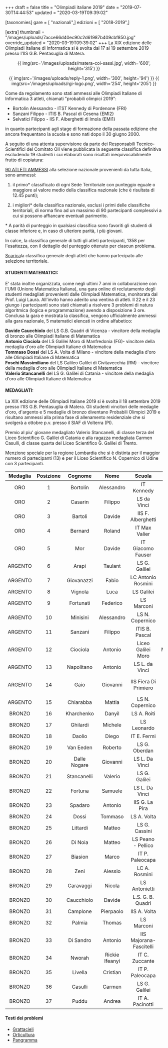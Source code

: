 +++
draft = false
title = "Olimpiadi italiane 2019"
date = "2019-07-30T14:44:53"
updated = "2020-03-19T09:39:02"

[taxonomies]
gare = [ "nazionali",]
edizioni = [ "2018-2019",]

[extra]
thumbnail = "/images/uploads/7acce66d40ec90c2d61987b409cbf850.jpg"
override_updated = "2020-03-19T09:39:02"
+++
La XIX edizione delle Olimpiadi Italiane di Informatica si è svolta dal 17 al 19 settembre 2019 presso l'IIS G.B. Pentasuglia di Matera.

<!-- more -->

<div style="text-align: center">

{{ img(src='/images/uploads/matera-coi-sassi.jpg', width='600', height='315') }}

{{ img(src='/images/uploads/reply-1.png', width='300', height='94') }} {{ img(src='/images/uploads/rgi-logo.png', width='254', height='205') }}

</div>

Come da regolamento sono stati ammessi alle Olimpiadi Italiane di Informatica 3 atleti, chiamati "probabili olimpici 2019":

- Bortolin Alessandro - ITST Kennedy di Pordenone {FRI}
- Sanzani Filippo - ITIS B. Pascal di Cesena {EMI2}
- Selvatici Filippo - IIS F. Alberghetti di Imola {EMI1}

in quanto partecipanti agli stage di formazione della passata edizione che ancora frequentano la scuola e sono nati dopo il 30 giugno 2000.

A seguito di una attenta supervisione da parte dei Responsabili Tecnico-Scientifici del Comitato OII viene pubblicata la seguente classifica definitiva escludendo 19 studenti i cui elaborati sono risultati inequivocabilmente frutto di copiatura:

[90 ATLETI AMMESSI](/oldsite/164/ammessi-oii2019.xlsx) alla selezione nazionale provenienti da tutta Italia,<br/>sono ammessi:

1. il primo\* classificato di ogni Sede Territoriale con punteggio eguale o maggiore al valore medio della classifica nazionale (che è risultata di 12.45 punti);

2. i migliori\* della classifica nazionale, esclusi i primi delle classifiche territoriali, di norma fino ad un massimo di 90 partecipanti complessivi a cui si possono affiancare eventuali parimerito.

\* A parità di punteggio in qualsiasi classifica sono favoriti gli studenti di classe inferiore e, in caso di ulteriore parità, i più giovani.

In calce, la classifica generale di tutti gli atleti partecipanti, 1358 per l'esattezza, con il dettaglio del punteggio ottenuto per ciascun problema.

[Scarica](/oldsite/164/classifica-generale-selezione-territoriale-2019.xlsx)la classifica generale degli atleti che hanno partecipato alle selezione territoriale.

#### STUDENTI MATEMATICI:

E' stata inoltre organizzata, come negli ultimi 7 anni in collaborazione con l'UMI (Unione Matematica Italiana), una gara online di reclutamento degli studenti medagliati provenienti dalle Olimpiadi Matematica, monitorata dal Prof. Luigi Laura. All'invito hanno aderito una ventina di atleti. Il 22 e il 23 giungo i partecipanti sono stati chiamati a risolvere 3 problemi di natura algoritmica (logica e programmazione) avendo a disposizione 3 ore.<br/>Conclusa la gara e mostrata la classifica, vengono ufficialmente ammessi alla gara nazionale, 5 matematici elencati in ordine alfabetico:

**Davide Caucchiolo** del LS G.B. Quadri di Vicenza - vincitore della medaglia di bronzo alle Olimpiadi Italiane di Matematica<br/>**Antonio Ciociola** del LS Galilei Moro di Manfredonia (FG)- vincitore della medaglia d'oro alle Olimpiadi Italiane di Matematica<br/>**Tommaso Dossi** del LS A. Volta di Milano - vincitore della medaglia d'oro alle Olimpiadi Italiane di Matematica<br/>**Foschi Massimiliano** del LS Galileo Galilei di Civitavecchia (RM) - vincitore della medaglia d'oro alle Olimpiadi Italiane di Matematica<br/>**Valerio Stancanelli** del LS G. Galilei di Catania - vincitore della medaglia d'oro alle Olimpiadi Italiane di Matematica

#### MEDAGLIATI:

La XIX edizione delle Olimpiadi Italiane 2019 si è svolta il 18 settembre 2019 presso l'IIS G.B. Pentasuglia di Matera. Gli studenti vincitori delle medaglie d'oro, d'argento e 5 medaglie di bronzo diventano Probabili Olimpici 2019 e risultano ammessi alla prima fase di allenamento residenziale che si svolgerà a ottobre p.v. presso il SIAF di Volterra (PI).

Premio al piu' giovane medagliato Valerio Stancanelli, di classe terza del Liceo Scientifico G. Galilei di Catania e alla ragazza medagliata Carmen Casulli, di classe quarta del Liceo Scientifico G. Galilei di Trento.

Menzione speciale per la regione Lombardia che si è distinta per il maggior numero di partecipanti (13) e per il Liceo Scientifico N. Copernico di Udine con 3 partecipanti.

| Medaglia | Posizione |   Cognome    |      Nome      |         Scuola          |              Città               | Classe |
| :------: | :-------: | :----------: | :------------: | :---------------------: | :------------------------------: | :----: |
|   ORO    |     1     |   Bortolin   |   Alessandro   |       IT Kennedy        |            Pordenone             |   V    |
|   ORO    |     2     |   Casarin    |    Filippo     |       LS da Vinci       |             Treviso              |  III   |
|   ORO    |     3     |   Bartoli    |     Davide     |   IIS F. Alberghetti    |              Imola               |  III   |
|   ORO    |     4     |   Bernard    |     Roland     |      IT Max Valier      |             Bolzano              |   V    |
|   ORO    |     5     |     Mor      |     Davide     |    IT Giacomo Fauser    |              Novara              |   V    |
| ARGENTO  |     6     |    Arapi     |    Taulant     |      LS G. Galilei      |              Trento              |   IV   |
| ARGENTO  |     7     |  Giovanazzi  |     Fabio      |   LC Antonio Rosmini    |             Rovereto             |   IV   |
| ARGENTO  |     8     |   Vignola    |      Luca      |       LS Galilei        |              Verona              |   IV   |
| ARGENTO  |     9     |  Fortunati   |    Federico    |       LS Marconi        |             Foligno              |   V    |
| ARGENTO  |    10     |   Minisini   |   Alessandro   |     LS N. Copernico     |              Udine               |   IV   |
| ARGENTO  |    11     |   Sanzani    |    Filippo     |     ITIS B. Pascal      |              Cesena              |   V    |
| ARGENTO  |    12     |   Ciociola   |    Antonio     |   Liceo Galilei Moro    |           Manfredonia            |   IV   |
| ARGENTO  |    13     |  Napolitano  |    Antonio     |     LS L. da Vinci      |             Treviso              |   IV   |
| ARGENTO  |    14     |     Gaio     |    Giovanni    |  IIS Fiera Di Primiero  | Primiero S. Martino di Castrozza |   IV   |
| ARGENTO  |    15     |  Chiarabba   |     Mattia     |     LS N. Copernico     |              Udine               |   IV   |
|  BRONZO  |    16     |  Kharchenko  |     Danyil     |       LS A. Roiti       |             Ferrara              |   IV   |
|  BRONZO  |    17     |   Ghilardi   |    Michele     |       LS Leonardo       |             Brescia              |   IV   |
|  BRONZO  |    18     |    Daolio    |     Diego      |       IT E. Fermi       |             Mantova              |   V    |
|  BRONZO  |    19     |  Van Eeden   |    Roberto     |      LS G. Oberdan      |             Trieste              |   V    |
|  BRONZO  |    20     | Dalle Nogare |    Giovanni    |     LS L. Da Vinci      |              Trento              |   V    |
|  BRONZO  |    21     | Stancanelli  |    Valerio     |      LS G. Galilei      |             Catania              |  III   |
|  BRONZO  |    22     |   Fortuna    |    Samuele     |     LS L. Da Vinci      |        Reggio di Calabria        |   V    |
|  BRONZO  |    23     |   Spadaro    |    Antonio     |     IIS G. La Pira      |             Pozzallo             |   IV   |
|  BRONZO  |    24     |    Dossi     |    Tommaso     |       LS A. Volta       |              Milano              |   IV   |
|  BRONZO  |    25     |   Littardi   |     Matteo     |      LS G. Cassini      |              Genova              |   V    |
|  BRONZO  |    26     |   Di Noia    |     Matteo     |   LS Peano - Pellico    |              Cuneo               |   IV   |
|  BRONZO  |    27     |   Biasion    |     Marco      |     IT P. Paleocapa     |             Bergamo              |   V    |
|  BRONZO  |    28     |     Zeni     |    Alessio     |      LC A. Rosmini      |             Rovereto             |   IV   |
|  BRONZO  |    29     |  Caravaggi   |     Nicola     |      LS Antonietti      |               Iseo               |   IV   |
|  BRONZO  |    30     |  Caucchiolo  |     Davide     |    L.S. G. B. Quadri    |             Vicenza              |  III   |
|  BRONZO  |    31     |   Camplone   |   Pierpaolo    |      IIS A. Volta       |             Pescara              |   V    |
|  BRONZO  |    32     |    Palmia    |     Thomas     |       LS Marconi        |              Parma               |   V    |
|  BRONZO  |    33     |  Di Sandro   |    Antonio     | IIS Majorana-Fascitelli |             Isernia              |   V    |
|  BRONZO  |    34     |    Nworah    | Rickie Ifeanyi |     IT C. Zuccante      |             Venezia              |   V    |
|  BRONZO  |    35     |   Livella    |    Cristian    |     IT P. Paleocapa     |             Bergamo              |   V    |
|  BRONZO  |    36     |   Casulli    |     Carmen     |      LS G. Galilei      |              Trento              |   IV   |
|  BRONZO  |    37     |    Puddu     |     Andrea     |     IT A. Pacinotti     |              Fondi               |   V    |

#### Testi dei problemi

- [Grattacieli](https://training.olinfo.it/#/task/oii_grattacieli/statement)
- [Orticultura](https://training.olinfo.it/#/task/oii_orticoltura/statement)
- [Pangramma](https://training.olinfo.it/#/task/oii_pangramma/statement)

<br/>
